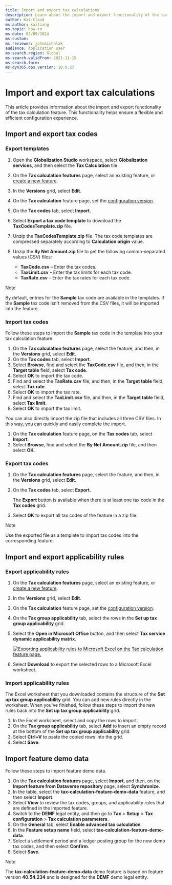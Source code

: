 ```yaml
---
title: Import and export tax calculations
description: Learn about the import and export functionality of the tax calculation feature, including processes for importing and exporting tax codes.
author: Kai-Cloud
ms.author: kailiang
ms.topic: how-to
ms.date: 02/09/2024
ms.custom: 
ms.reviewer: johnmichalak
audience: Application user
ms.search.region: Global
ms.search.validFrom: 2021-11-15
ms.search.form:
ms.dyn365.ops.version: 10.0.23
---
```


# Import and export tax calculations

This article provides information about the import and export functionality of the tax calculation feature. This functionality helps ensure a flexible and efficient configuration experience.

## Import and export tax codes

### Export templates

1. Open the **Globalization Studio** workspace, select **Globalization services**, and then select the **Tax Calculation** tile.
2. On the **Tax calculation features** page, select an existing feature, or [create a new feature](global-get-started-with-tax-calculation-service.md#configure-the-tax-calculation-feature).
3. In the **Versions** grid, select **Edit**.
4. On the **Tax calculation** feature page, set the [configuration version](global-get-started-with-tax-calculation-service.md#configure-the-tax-calculation-feature).
5. On the **Tax codes** tab, select **Import**.
6. Select **Export a tax code template** to download the **TaxCodesTemplate.zip** file.
7. Unzip the **TaxCodesTemplate.zip** file. The tax code templates are compressed separately according to **Calculation origin** value.
8. Unzip the **By Net Amount.zip** file to get the following comma-separated values (CSV) files:

    - **TaxCode.csv** – Enter the tax codes.
    - **TaxLimit.csv** – Enter the tax limits for each tax code.
    - **TaxRate.csv** – Enter the tax rates for each tax code.

> [!NOTE]
> By default, entries for the **Sample** tax code are available in the templates. If the **Sample** tax code isn't removed from the CSV files, it will be imported into the feature.

### Import tax codes

Follow these steps to import the **Sample** tax code in the template into your tax calculation feature.

1. On the **Tax calculation features** page, select the feature, and then, in the **Versions** grid, select **Edit**.
2. On the **Tax codes** tab, select **Import**.
3. Select **Browse**, find and select the **TaxCode.csv** file, and then, in the **Target table** field, select **Tax code**.
4. Select **OK** to import the tax code.
5. Find and select the **TaxRate.csv** file, and then, in the **Target table** field, select **Tax rate**.
6. Select **OK** to import the tax rate.
7. Find and select the **TaxLimit.csv** file, and then, in the **Target table** field, select **Tax limit**.
8. Select **OK** to import the tax limit.

You can also directly import the zip file that includes all three CSV files. In this way, you can quickly and easily complete the import.

1. On the **Tax calculation** feature page, on the **Tax codes** tab, select **Import**.
2. Select **Browse**, find and select the **By Net Amount.zip** file, and then select **OK**.

### Export tax codes

1. On the **Tax calculation features** page, select the feature, and then, in the **Versions** grid, select **Edit**.
2. On the **Tax codes** tab, select **Export**.

    The **Export** button is available when there is at least one tax code in the **Tax codes** grid.

3. Select **OK** to export all tax codes of the feature in a zip file.

> [!NOTE]
> Use the exported file as a template to import tax codes into the corresponding feature.

## Import and export applicability rules

### Export applicability rules

1. On the **Tax calculation features** page, select an existing feature, or [create a new feature](global-get-started-with-tax-calculation-service.md#configure-the-tax-calculation-feature).
2. In the **Versions** grid, select **Edit**.
3. On the **Tax calculation** feature page, set the [configuration version](global-get-started-with-tax-calculation-service.md#configure-the-tax-calculation-feature).
4. On the **Tax group applicability** tab, select the rows in the **Set up tax group applicability** grid.
5. Select the **Open in Microsoft Office** button, and then select **Tax service dynamic applicability matrix**.

    [![Exporting applicability rules to Microsoft Excel on the Tax calculation feature page.](../media/tax-cal-import-export-1.png)](../media/tax-cal-import-export-1.png)

6. Select **Download** to export the selected rows to a Microsoft Excel worksheet.

### Import applicability rules

The Excel worksheet that you downloaded contains the structure of the **Set up tax group applicability** grid. You can add new rules directly in the worksheet. When you've finished, follow these steps to import the new rules back into the **Set up tax group applicability** grid.

1. In the Excel worksheet, select and copy the rows to import.
2. On the **Tax group applicability** tab, select **Add** to insert an empty record at the bottom of the **Set up tax group applicability** grid.
3. Select **Ctrl+V** to paste the copied rows into the grid.
4. Select **Save**.

## Import feature demo data

Follow these steps to import feature demo data.

1. On the **Tax calculation features** page, select **Import**, and then, on the **Import feature from Dataverse repository** page, select **Synchronize**. 
2. In the table, select the **tax-calculation-feature-demo-data** feature, and then select **Import**.
3. Select **View** to review the tax codes, groups, and applicability rules that are defined in the imported feature.
4. Switch to the **DEMF** legal entity, and then go to **Tax** \> **Setup** \> **Tax configuration** \> **Tax calculation parameters**.
5. On the **General** tab, select **Enable advanced tax calculation**.
6. In the **Feature setup name** field, select **tax-calculation-feature-demo-data**.
7. Select a settlement period and a ledger posting group for the new demo tax codes, and then select **Confirm**.
8. Select **Save**.

> [!NOTE]
> The **tax-calculation-feature-demo-data** demo feature is based on feature version **40.54.234** and is designed for the **DEMF** demo legal entity.
